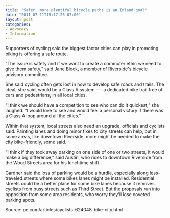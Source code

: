```yaml
---
title: "Safer, more plentiful bicycle paths is an Inland goal"
date: "2011-07-11T15:17:26-07:00"
layout: post
categories:
- Advocacy
- Information
---
```


Supporters of cycling said the biggest factor cities can play in promoting biking is offering a safe route.  
  
“The issue is safety and if we want to create a commuter ethic we need to give them safety,” said Jane Block, a member of Riverside's bicycle advisory committee.

She said cycling often gets lost in how to develop safe roads and trails. The ideal, she said, would be a Class A system --- a dedicated bike trail free of cars and pedestrians, in all local cities.

“I think we should have a competition to see who can do it quickest,” she laughed. “I would love to see and would feel a personal victory if there was a Class A loop around all the cities.”

Within that system, local streets also need an upgrade, officials and cyclists said. Painting lanes and doing minor fixes to city streets can help, but in some areas, like downtown Riverside, more might be needed to make the city bike-friendly, some said.

“I think if they took away parking on one side of one or two streets, it would make a big difference,” said Austin, who rides to downtown Riverside from the Wood Streets area for his lunchtime shift.

Gardner said the loss of parking would be a hurdle, especially along less-traveled streets where some bikes lanes might be installed. Residential streets could be a better place for some bike lanes because it removes cyclists from busy streets such as Third Street. But the proposals run into opposition from some area residents, who worry they'll lose coveted parking spots.

Source: pe.com/articles/cyclists-624048-bike-city.html